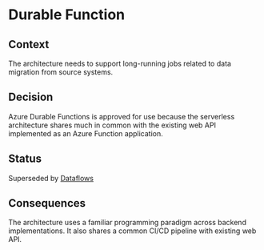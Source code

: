 # Durable Function

## Context

The architecture needs to support long-running jobs related to data migration from source systems.

## Decision

Azure Durable Functions is approved for use because the serverless architecture shares much in
common with the existing web API implemented as an Azure Function application.

## Status

Superseded by [Dataflows](/architecture/decision-records/Dataflows.md)

## Consequences

The architecture uses a familiar programming paradigm across backend implementations. It also shares
a common CI/CD pipeline with existing web API.
